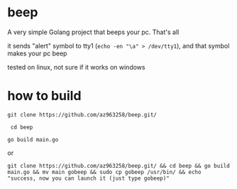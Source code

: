 # beep
A very simple Golang project that beeps your pc. That's all

it sends "alert" symbol to tty1 (```echo -en "\a" > /dev/tty1```), and that symbol makes your pc beep

tested on linux, not sure if it works on windows

# how to build
```git clone https://github.com/az963258/beep.git/```

``` cd beep```

```go build main.go```

or

```git clone https://github.com/az963258/beep.git/ && cd beep && go build main.go && mv main gobeep && sudo cp gobeep /usr/bin/ && echo "success, now you can launch it (just type gobeep)"```
